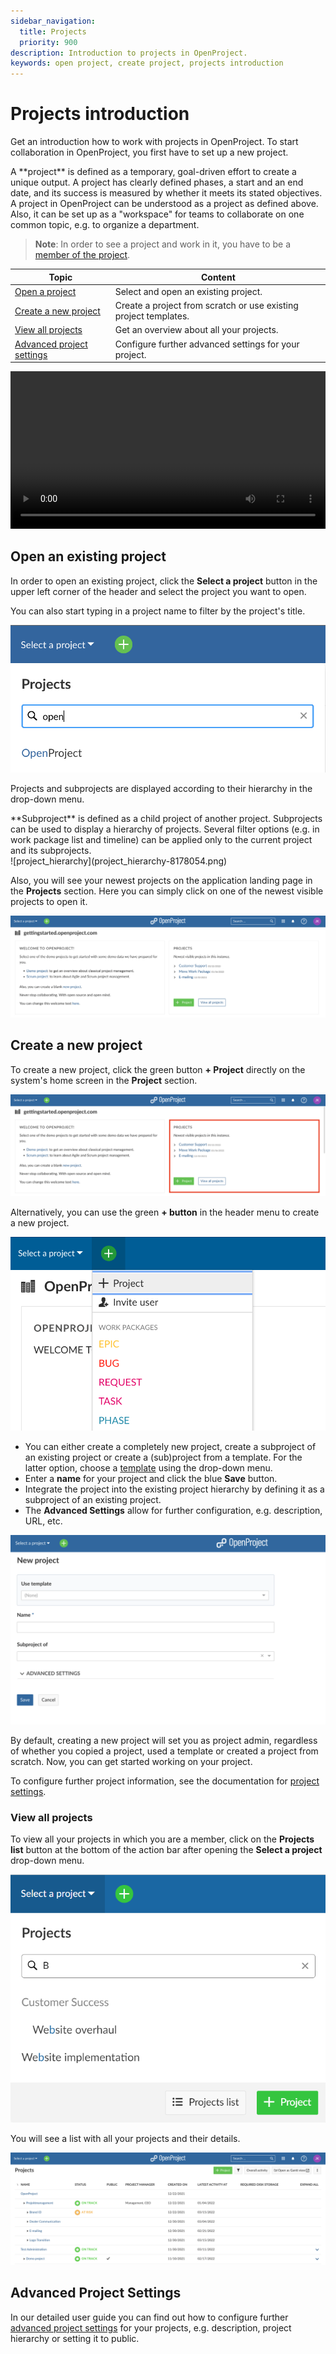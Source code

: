 ```yaml
---
sidebar_navigation:
  title: Projects
  priority: 900
description: Introduction to projects in OpenProject.
keywords: open project, create project, projects introduction
---
```

# Projects introduction

Get an introduction how to work with projects in OpenProject. To start collaboration in OpenProject, you first have to set up a new project.

<div class="glossary">
A **project** is defined as a temporary, goal-driven effort to create a unique output. A project has clearly defined phases, a start and an end date, and its success is measured by whether it meets its stated objectives.
A project in OpenProject can be understood as a project as defined above. Also, it can be set up as a "workspace" for teams to collaborate on one common topic, e.g. to organize a department.
</div>

> **Note**: In order to see a project and work in it, you have to be a [member of the project](../invite-members).


| Topic                                                   | Content                                                      |
| ------------------------------------------------------- | ------------------------------------------------------------ |
| [Open a project](#open-an-existing-project)             | Select and open an existing project.                         |
| [Create a new project](#create-a-new-project)           | Create a project from scratch or use existing project templates. |
| [View all projects](#view-all-projects)                 | Get an overview about all your projects.                     |
| [Advanced project settings](#advanced-project-settings) | Configure further advanced settings for your project.        |

<video src="https://openproject-docs.s3.eu-central-1.amazonaws.com/videos/OpenProject-Projects-Introduction.mp4" type="video/mp4" controls="" style="width:100%"></video>

## Open an existing project

In order to open an existing project, click the **Select a project** button in the upper left corner of the header and select the project you want to open.

You can also start typing in a project name to filter by the project's title.

![filter_for_project_in_header_menu](filter_project_header_menu.png)



Projects and subprojects are displayed according to their hierarchy in the drop-down menu.

<div class="glossary">
**Subproject** is defined as a child project of another project. Subprojects can be used to display a hierarchy of projects. Several filter options (e.g. in work package list and timeline) can be applied only to the current project and its subprojects.
</div>
![project_hierarchy](project_hierarchy-8178054.png)

Also, you will see your newest projects on the application landing page in the **Projects** section. Here you can simply click on one of the newest visible projects to open it.

![openproject landing page](openproject-landing-page.png)

## Create a new project

To create a new project, click the green button **+ Project** directly on the system's home screen in the **Project** section.

![create a new project over the landing page](create-a-new-project-landing-page.png)

Alternatively, you can use the green **+ button** in the header menu to create a new project.

![create project header](create-project-header.png)

- You can either create a completely new project, create a subproject of an existing project or create a (sub)project from a template. For the latter option, choose a [template](../../user-guide/projects/project-templates/#create-a-project-template) using the drop-down menu.
- Enter a **name** for your project and click the blue **Save** button.
- Integrate the project into the existing project hierarchy by defining it as a subproject of an existing project.
- The **Advanced Settings** allow for further configuration, e.g. description, URL, etc.

![name your project](name-your-project.png)

By default, creating a new project will set you as project admin, regardless of whether you copied a project, used a template or created a project from scratch. Now, you can get started working on your project.

To configure further project information, see the documentation for [project settings](../../user-guide/projects/project-settings/project-information/). 

### View all projects

To view all your projects in which you are a member, click on the **Projects list** button at the bottom of the action bar after opening the **Select a project** drop-down menu.

![view all projects](view_all_projects.png)

You will see a list with all your projects and their details.

![project overview list](project-overview-list.png)

## Advanced Project Settings

In our detailed user guide you can find out how to configure further [advanced project settings](../../user-guide/projects/) for your projects, e.g. description, project hierarchy or setting it to public.

